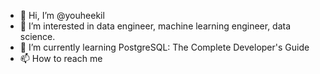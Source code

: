 - 👋 Hi, I’m @youheekil
- 👀 I’m interested in data engineer, machine learning engineer, data science. 
- 🌱 I’m currently learning PostgreSQL: The Complete Developer's Guide
- 📫 How to reach me 

<!---
youheekil/youheekil is a ✨ special ✨ repository because its `README.md` (this file) appears on your GitHub profile.
You can click the Preview link to take a look at your changes.
--->
